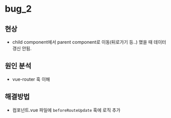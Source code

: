 # bug_2
## 현상
* child component에서 parent component로 이동(뒤로가기 등..) 했을 때 데이터 갱신 안됨.
## 원인 분석
* vue-router 훅 이해
## 해결방법
* 컴포넌트.vue 파일에 `beforeRouteUpdate` 훅에 로직 추가